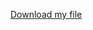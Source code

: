 [Download my file](https://raw.githubusercontent.com/HusPhil/mangako/master/assets/images/sol_p1.jpg)
